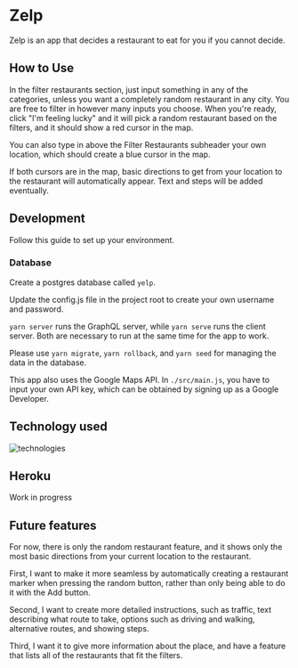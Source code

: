 # Zelp

Zelp is an app that decides a restaurant to eat for you if you cannot decide.


## How to Use

In the filter restaurants section, just input something in any of the categories, unless you want a completely random restaurant in any city. You are free to filter in however many inputs you choose. When you're ready, click "I'm feeling lucky" and it will pick a random restaurant based on the filters, and it should show a red cursor in the map. 

You can also type in above the Filter Restaurants subheader your own location, which should create a blue cursor in the map. 

If both cursors are in the map, basic directions to get from your location to the restaurant will automatically appear. Text and steps will be added eventually.



## Development

Follow this guide to set up your environment.

### Database

Create a postgres database called `yelp`.

Update the config.js file in the project root to create your own username and password.

`yarn server` runs the GraphQL server, while `yarn serve` runs the client server. Both are necessary to run at the same time for the app to work.

Please use `yarn migrate`, `yarn rollback`, and `yarn seed` for managing the data in the database.

This app also uses the Google Maps API. In `./src/main.js`, you have to input your own API key, which can be obtained by signing up as a Google Developer.

## Technology used

![technologies](https://user-images.githubusercontent.com/54035352/68725835-fd718d00-0602-11ea-8ff5-0b5802a5d841.png)



## Heroku

Work in progress

## Future features

For now, there is only the random restaurant feature, and it shows only the most basic directions from your current location to the restaurant.

First, I want to make it more seamless by automatically creating a restaurant marker when pressing the random button, rather than only being able to do it with the Add button.

Second, I want to create more detailed instructions, such as traffic, text describing what route to take, options such as driving and walking, alternative routes, and showing steps.

Third, I want it to give more information about the place, and have a feature that lists all of the restaurants that fit the filters.
